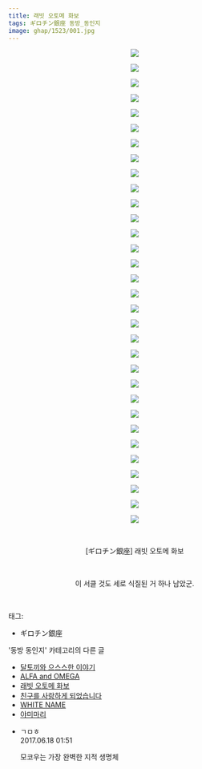 ```yaml
---
title: 래빗 오토메 화보
tags: ギロチン銀座 동방_동인지
image: ghap/1523/001.jpg
---
```

<div class="article">
<p style="text-align: center; clear: none; float: none;"><img src="{{ site.nasurl }}/ghap/1523/001.jpg"/></p>
<p style="text-align: center; clear: none; float: none;"><img src="{{ site.nasurl }}/ghap/1523/002.jpg"/></p>
<p style="text-align: center; clear: none; float: none;"><img src="{{ site.nasurl }}/ghap/1523/003.jpg"/></p>
<p style="text-align: center; clear: none; float: none;"><img src="{{ site.nasurl }}/ghap/1523/004.jpg"/></p>
<p style="text-align: center; clear: none; float: none;"><img src="{{ site.nasurl }}/ghap/1523/005.jpg"/></p>
<p style="text-align: center; clear: none; float: none;"><img src="{{ site.nasurl }}/ghap/1523/006.jpg"/></p>
<p style="text-align: center; clear: none; float: none;"><img src="{{ site.nasurl }}/ghap/1523/007.jpg"/></p>
<p style="text-align: center; clear: none; float: none;"><img src="{{ site.nasurl }}/ghap/1523/008.jpg"/></p>
<p style="text-align: center; clear: none; float: none;"><img src="{{ site.nasurl }}/ghap/1523/009.jpg"/></p>
<p style="text-align: center; clear: none; float: none;"><img src="{{ site.nasurl }}/ghap/1523/010.jpg"/></p>
<p style="text-align: center; clear: none; float: none;"><img src="{{ site.nasurl }}/ghap/1523/011.jpg"/></p>
<p style="text-align: center; clear: none; float: none;"><img src="{{ site.nasurl }}/ghap/1523/012.jpg"/></p>
<p style="text-align: center; clear: none; float: none;"><img src="{{ site.nasurl }}/ghap/1523/013.jpg"/></p>
<p style="text-align: center; clear: none; float: none;"><img src="{{ site.nasurl }}/ghap/1523/014.jpg"/></p>
<p style="text-align: center; clear: none; float: none;"><img src="{{ site.nasurl }}/ghap/1523/015.jpg"/></p>
<p style="text-align: center; clear: none; float: none;"><img src="{{ site.nasurl }}/ghap/1523/016.jpg"/></p>
<p style="text-align: center; clear: none; float: none;"><img src="{{ site.nasurl }}/ghap/1523/017.jpg"/></p>
<p style="text-align: center; clear: none; float: none;"><img src="{{ site.nasurl }}/ghap/1523/018.jpg"/></p>
<p style="text-align: center; clear: none; float: none;"><img src="{{ site.nasurl }}/ghap/1523/019.jpg"/></p>
<p style="text-align: center; clear: none; float: none;"><img src="{{ site.nasurl }}/ghap/1523/020.jpg"/></p>
<p style="text-align: center; clear: none; float: none;"><img src="{{ site.nasurl }}/ghap/1523/021.jpg"/></p>
<p style="text-align: center; clear: none; float: none;"><img src="{{ site.nasurl }}/ghap/1523/022.jpg"/></p>
<p style="text-align: center; clear: none; float: none;"><img src="{{ site.nasurl }}/ghap/1523/023.jpg"/></p>
<p style="text-align: center; clear: none; float: none;"><img src="{{ site.nasurl }}/ghap/1523/024.jpg"/></p>
<p style="text-align: center; clear: none; float: none;"><img src="{{ site.nasurl }}/ghap/1523/025.jpg"/></p>
<p style="text-align: center; clear: none; float: none;"><img src="{{ site.nasurl }}/ghap/1523/026.jpg"/></p>
<p style="text-align: center; clear: none; float: none;"><img src="{{ site.nasurl }}/ghap/1523/027.jpg"/></p>
<p style="text-align: center; clear: none; float: none;"><img src="{{ site.nasurl }}/ghap/1523/028.jpg"/></p>
<p style="text-align: center; clear: none; float: none;"><img src="{{ site.nasurl }}/ghap/1523/029.jpg"/></p>
<p style="text-align: center; clear: none; float: none;"><img src="{{ site.nasurl }}/ghap/1523/030.jpg"/></p>
<p style="text-align: center; clear: none; float: none;"><img src="{{ site.nasurl }}/ghap/1523/031.jpg"/></p>
<p style="text-align: center; clear: none; float: none;"><img src="{{ site.nasurl }}/ghap/1523/032.jpg"/></p>
<p style="text-align: center; clear: none; float: none;"><br/></p>
<p style="text-align: center; clear: none; float: none;">[ギロチン銀座] 래빗 오토메 화보</p>
<p style="text-align: center; clear: none; float: none;"><br/></p>
<p style="text-align: center; clear: none; float: none;">이 서클 것도 세로 식질된 거 하나 남았군.</p>
<p><br/></p>
</div><div class="tagTrail">
<p>태그: </p>
<ul>
<li>ギロチン銀座</li>
</ul>
</div><div class="another">
<p>'동방 동인지' 카테고리의 다른 글</p>
<ul>
<li><a href="/2016-08-12-ghap_1525">달토끼와 으스스한 이야기</a></li>
<li><a href="/2016-08-12-ghap_1524">ALFA and OMEGA</a></li>
<li><a href="/2016-08-12-ghap_1523">래빗 오토메 화보</a></li>
<li><a href="/2016-08-12-ghap_1522">친구를 사랑하게 되었습니다</a></li>
<li><a href="/2016-08-12-ghap_1521">WHITE NAME</a></li>
<li><a href="/2016-08-12-ghap_1520">야미마리</a></li>
</ul>
</div><div class="cb_module cb_fluid">
<div class="cb_wrt cb_profile">
<div class="comment">
<ul>
<li class="cb_thumb_off" id="comment15016168">
<div class="cb_comment_area">
<div class="cb_info_area">
<div class="cb_section">
<span class="cb_nick_name">ㄱㅁㅎ</span>
</div>
<div class="cb_section">
<span class="cb_date">2017.06.18 01:51 </span>
</div>
</div>
<div class="cb_dsc_comment">
<p class="cb_dsc">
											모코우는 가장 완벽한 지적 생명체
										</p>
</div>
</div></li>
</ul>
</div>
</div><!-- commentList close -->
</div>